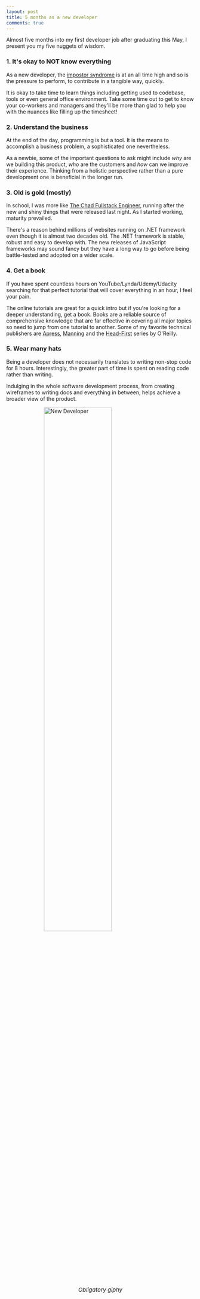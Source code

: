 ```yaml
---
layout: post
title: 5 months as a new developer
comments: true
---
```


Almost five months into my first developer job after graduating this May, I present you my five nuggets of wisdom.  

### **1. It's okay to NOT know everything**

As a new developer, the [impostor syndrome](https://en.wikipedia.org/wiki/Impostor_syndrome) is at an all time high and so is the pressure to perform, to contribute in a tangible way, quickly. 

It is okay to take time to learn things including getting used to codebase, tools or even general office environment. Take some time out to get to know your co-workers and managers and they'll be more than glad to help you with the nuances like filling up the timesheet!

### **2. Understand the business**

At the end of the day, programming is but a tool. It is the means to accomplish a business problem, a sophisticated one nevertheless. 

As a newbie, some of the important questions to ask might include *why* are we building this product, *who* are the customers and *how* can we improve their experience. Thinking from a holistic perspective rather than a pure development one is beneficial in the longer run.

### **3. Old is gold (mostly)**

In school, I was more like [The Chad Fullstack Engineer](https://i.redd.it/nnpuzckhlnlz.png), running after the new and shiny things that were released last night. As I started working, maturity prevailed. 

There's a reason behind millions of websites running on .NET framework even though it is almost two decades old. The .NET framework is stable, robust and easy to develop with. The new releases of JavaScript frameworks may sound fancy but they have a long way to go before being battle-tested and adopted on a wider scale. 

### **4. Get a book**

If you have spent countless hours on YouTube/Lynda/Udemy/Udacity searching for that perfect tutorial that will cover everything in an hour, I feel your pain. 

The online tutorials are great for a quick intro but if you're looking for a deeper understanding, get a book. Books are a reliable source of comprehensive knowledge that are far effective in covering all major topics so need to jump from one tutorial to another. Some of my favorite technical publishers are [Apress](http://www.apress.com/us/), [Manning](https://www.manning.com/) and the [Head-First](http://headfirstlabs.com/) series by O'Reilly.

### **5. Wear many hats**

Being a developer does not necessarily translates to writing non-stop code for 8 hours. Interestingly, the greater part of time is spent on reading code rather than writing.

Indulging in the whole software development process, from creating wireframes to writing docs and everything in between, helps achieve a broader view of the product. 

<img class="no-shadow" alt="New Developer" src="https://media.giphy.com/media/1Z02vuppxP1Pa/giphy.gif
" style="width: 60%; height: auto; display: block; margin: 0 auto;"/>
<p style="text-align: center; font-size:15px;"><em>Obligatory giphy</em></p>